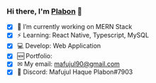 <!--
**MafujulHaquePlabon/MafujulHaquePlabon** is a ✨ _special_ ✨ repository because its `README.md` (this file) appears on your GitHub profile.

Here are some ideas to get you started:

- 🔭 I’m currently working on ...
- 🌱 I’m currently learning ...
- 👯 I’m looking to collaborate on ...
- 🤔 I’m looking for help with ...
- 💬 Ask me about ...
- 📫 How to reach me: ...
- 😄 Pronouns: ...
- ⚡ Fun fact: ...
-->
### Hi there, I'm [Plabon](https://github.com/MafujulHaquePlabon) 👋
- [x] 🌱 I’m currently working on MERN Stack
- [x] ⚡ Learning: React Native, Typescript, MySQL
- [x] 💻 Develop: Web Application
- [x] 🆕 Portfolio: 
- [x] ✉ My email: mafujul90@gmail.com
- [x] 💬 Discord: Mafujul Haque Plabon#7903
